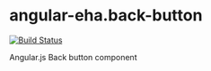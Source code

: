 # angular-eha.back-button

[![Build Status](https://magnum.travis-ci.com/eHealthAfrica/angular-eha.back-button.svg?token=9vpxqL6jTGDSPwieUDL6)](https://magnum.travis-ci.com/eHealthAfrica/angular-eha.back-button)

Angular.js Back button component

